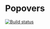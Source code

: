 # Popovers

[![Build status](https://ci.appveyor.com/api/projects/status/qblshgu3naql01yy?svg=true)](https://ci.appveyor.com/project/kira-khutornaya/ahj-5-1-popovers)
